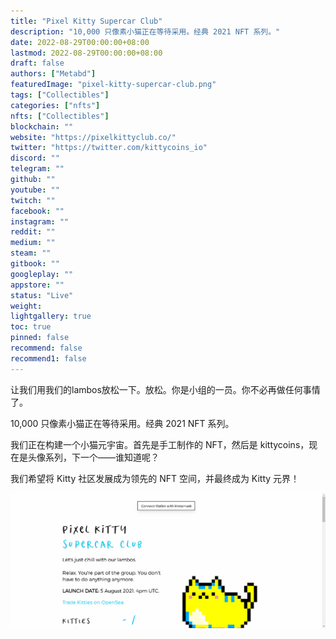 ```yaml
---
title: "Pixel Kitty Supercar Club"
description: "10,000 只像素小猫正在等待采用。经典 2021 NFT 系列。"
date: 2022-08-29T00:00:00+08:00
lastmod: 2022-08-29T00:00:00+08:00
draft: false
authors: ["Metabd"]
featuredImage: "pixel-kitty-supercar-club.png"
tags: ["Collectibles"]
categories: ["nfts"]
nfts: ["Collectibles"]
blockchain: ""
website: "https://pixelkittyclub.co/"
twitter: "https://twitter.com/kittycoins_io"
discord: ""
telegram: ""
github: ""
youtube: ""
twitch: ""
facebook: ""
instagram: ""
reddit: ""
medium: ""
steam: ""
gitbook: ""
googleplay: ""
appstore: ""
status: "Live"
weight: 
lightgallery: true
toc: true
pinned: false
recommend: false
recommend1: false
---
```

让我们用我们的lambos放松一下。放松。你是小组的一员。你不必再做任何事情了。

10,000 只像素小猫正在等待采用。经典 2021 NFT 系列。

我们正在构建一个小猫元宇宙。首先是手工制作的 NFT，然后是 kittycoins，现在是头像系列，下一个——谁知道呢？

我们希望将 Kitty 社区发展成为领先的 NFT 空间，并最终成为 Kitty 元界！

![nft](324321.png)